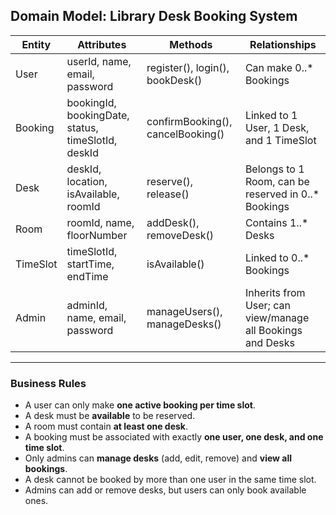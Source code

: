 ##  Domain Model: Library Desk Booking System

| Entity    | Attributes                                                | Methods                              | Relationships                                                |
|-----------|-----------------------------------------------------------|--------------------------------------|--------------------------------------------------------------|
| User      | userId, name, email, password                             | register(), login(), bookDesk()      | Can make 0..* Bookings                                       |
| Booking   | bookingId, bookingDate, status, timeSlotId, deskId        | confirmBooking(), cancelBooking()    | Linked to 1 User, 1 Desk, and 1 TimeSlot                     |
| Desk      | deskId, location, isAvailable, roomId                     | reserve(), release()                 | Belongs to 1 Room, can be reserved in 0..* Bookings          |
| Room      | roomId, name, floorNumber                                 | addDesk(), removeDesk()              | Contains 1..* Desks                                           |
| TimeSlot  | timeSlotId, startTime, endTime                            | isAvailable()                        | Linked to 0..* Bookings                                       |
| Admin     | adminId, name, email, password                            | manageUsers(), manageDesks()         | Inherits from User; can view/manage all Bookings and Desks   |

---

###  Business Rules

- A user can only make **one active booking per time slot**.
- A desk must be **available** to be reserved.
- A room must contain **at least one desk**.
- A booking must be associated with exactly **one user, one desk, and one time slot**.
- Only admins can **manage desks** (add, edit, remove) and **view all bookings**.
- A desk cannot be booked by more than one user in the same time slot.
- Admins can add or remove desks, but users can only book available ones.

